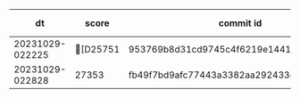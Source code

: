 |dt|score|commit id|change log|
|--|--|--|--|
|20231029-022225|[D25751|953769b8d31cd9745c4f6219e1441352f853171d|initial|
|20231029-022828|27353|fb49f7bd9afc77443a3382aa292433c1eb147708|initial|
